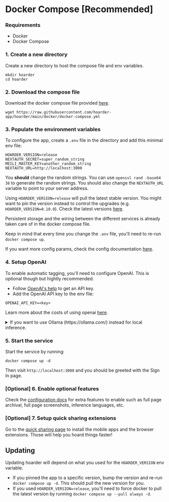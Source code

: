 # Docker Compose [Recommended]

### Requirements

- Docker
- Docker Compose

### 1. Create a new directory

Create a new directory to host the compose file and env variables.

```
mkdir hoarder
cd hoarder
```

### 2. Download the compose file

Download the docker compose file provided [here](https://github.com/hoarder-app/hoarder/blob/main/docker/docker-compose.yml).

```
wget https://raw.githubusercontent.com/hoarder-app/hoarder/main/docker/docker-compose.yml
```

### 3. Populate the environment variables

To configure the app, create a `.env` file in the directory and add this minimal env file:

```
HOARDER_VERSION=release
NEXTAUTH_SECRET=super_random_string
MEILI_MASTER_KEY=another_random_string
NEXTAUTH_URL=http://localhost:3000
```

You **should** change the random strings. You can use `openssl rand -base64 36` to generate the random strings. You should also change the `NEXTAUTH_URL` variable to point to your server address.

Using `HOARDER_VERSION=release` will pull the latest stable version. You might want to pin the version instead to control the upgrades (e.g. `HOARDER_VERSION=0.10.0`). Check the latest versions [here](https://github.com/hoarder-app/hoarder/pkgs/container/hoarder-web).

Persistent storage and the wiring between the different services is already taken care of in the docker compose file.

Keep in mind that every time you change the `.env` file, you'll need to re-run `docker compose up`.

If you want more config params, check the config documentation [here](/configuration).

### 4. Setup OpenAI

To enable automatic tagging, you'll need to configure OpenAI. This is optional though but hightly recommended.

- Follow [OpenAI's help](https://help.openai.com/en/articles/4936850-where-do-i-find-my-openai-api-key) to get an API key.
- Add the OpenAI API key to the env file:

```
OPENAI_API_KEY=<key>
```

Learn more about the costs of using openai [here](/openai).

<details>
    <summary>If you want to use Ollama (https://ollama.com/) instead for local inference.</summary>

    **Note:** The quality of the tags you'll get will depend on the quality of the model you choose.

    - Make sure ollama is running.
    - Set the `OLLAMA_BASE_URL` env variable to the address of the ollama API.
    - Set `INFERENCE_TEXT_MODEL` to the model you want to use for text inference in ollama (for example: `llama3.1`)
    - Set `INFERENCE_IMAGE_MODEL` to the model you want to use for image inference in ollama (for example: `llava`)
    - Make sure that you `ollama pull`-ed the models that you want to use.
    - You might want to tune the `INFERENCE_CONTEXT_LENGTH` as the default is quite small. The larger the value, the better the quality of the tags, but the more expensive the inference will be.

</details>

### 5. Start the service

Start the service by running:

```
docker compose up -d
```

Then visit `http://localhost:3000` and you should be greeted with the Sign In page.

### [Optional] 6. Enable optional features

Check the [configuration docs](/configuration) for extra features to enable such as full page archival, full page screenshots, inference languages, etc.

### [Optional] 7. Setup quick sharing extensions

Go to the [quick sharing page](/quick-sharing) to install the mobile apps and the browser extensions. Those will help you hoard things faster!

## Updating

Updating hoarder will depend on what you used for the `HOARDER_VERSION` env variable.

- If you pinned the app to a specific version, bump the version and re-run `docker compose up -d`. This should pull the new version for you.
- If you used `HOARDER_VERSION=release`, you'll need to force docker to pull the latest version by running `docker compose up --pull always -d`.
